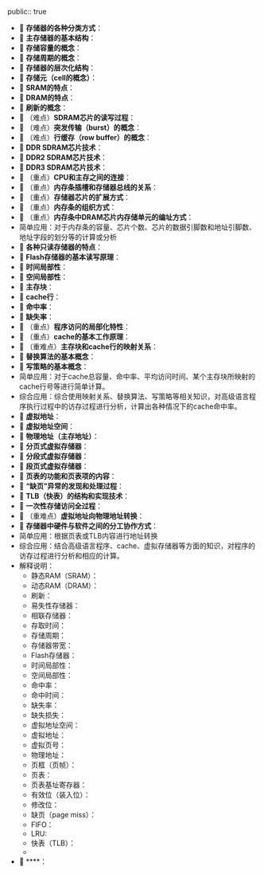 public:: true

- 🔵 **存储器的各种分类方式**：
- 🔵 **主存储器的基本结构**：
- 🔵 **存储容量的概念**：
- 🔵 **存储周期的概念**：
- 🔵 **存储器的层次化结构**：
- 🔵 **存储元（cell的概念）**：
- 🔵 **SRAM的特点**：
- 🔵 **DRAM的特点**：
- 🔵 **刷新的概念**：
- 🔵 （难点）**SDRAM芯片的读写过程**：
- 🔵 （难点）**突发传输（burst）的概念**：
- 🔵 （难点）**行缓存（row buffer）的概念**：
- 🔵 **DDR SDRAM芯片技术**：
- 🔵 **DDR2 SDRAM芯片技术**：
- 🔵 **DDR3 SDRAM芯片技术**：
- 🔵 （重点）**CPU和主存之间的连接**：
- 🔵 （重点）**内存条插槽和存储器总线的关系**：
- 🔵 （重点）**存储器芯片的扩展方式**：
- 🔵 （重点）**内存条的组织方式**：
- 🔵 （重点）**内存条中DRAM芯片内存储单元的编址方式**：
- 简单应用：对于内存条的容量、芯片个数、芯片的数据引脚数和地址引脚数、地址字段的划分等的计算或分析
- 🔵 **各种只读存储器的特点**：
- 🔵 **Flash存储器的基本读写原理**：
- 🔵 **时间局部性**：
- 🔵 **空间局部性**：
- 🔵 **主存块**：
- 🔵 **cache行**：
- 🔵 **命中率**：
- 🔵 **缺失率**：
- 🔵 （重点）**程序访问的局部化特性**：
- 🔵 （重点）**cache的基本工作原理**：
- 🔵 （重难点）**主存块和cache行的映射关系**：
- 🔵 **替换算法的基本概念**：
- 🔵 **写策略的基本概念**：
- 简单应用：对于cache总容量、命中率、平均访问时间、某个主存块所映射的cache行号等进行简单计算。
- 综合应用：综合使用映射关系、替换算法、写策略等相关知识，对高级语言程序执行过程中的访存过程进行分析，计算出各种情况下的cache命中率。
- 🔵 **虚拟地址**：
- 🔵 **虚拟地址空间**：
- 🔵 **物理地址（主存地址）**：
- 🔵 **分页式虚拟存储器**：
- 🔵 **分段式虚拟存储器**：
- 🔵 **段页式虚拟存储器**：
- 🔵 **页表的功能和页表项的内容**：
- 🔵 **“缺页”异常的发现和处理过程**：
- 🔵 **TLB（快表）的结构和实现技术**：
- 🔵 **一次性存储访问全过程**：
- 🔵 （重难点）**虚拟地址向物理地址转换**：
- 🔵 **存储器中硬件与软件之间的分工协作方式**：
- 简单应用：根据页表或TLB内容进行地址转换
- 综合应用：结合高级语言程序、cache、虚拟存储器等方面的知识，对程序的访存过程进行分析和相应的计算。
- 解释说明：
	- 静态RAM（SRAM）：
	- 动态RAM（DRAM）：
	- 刷新：
	- 易失性存储器：
	- 相联存储器：
	- 存取时间：
	- 存储周期：
	- 存储器带宽：
	- Flash存储器：
	- 时间局部性：
	- 空间局部性：
	- 命中率：
	- 命中时间：
	- 缺失率：
	- 缺失损失：
	- 虚拟地址空间：
	- 虚拟地址：
	- 虚拟页号：
	- 物理地址：
	- 页框（页帧）：
	- 页表：
	- 页表基址寄存器：
	- 有效位（装入位）：
	- 修改位：
	- 缺页（page miss）：
	- FIFO：
	- LRU:
	- 快表（TLB）：
	-
- 🔵 ****：
